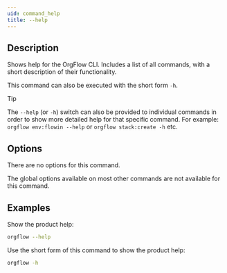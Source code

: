 ```yaml
---
uid: command_help
title: --help
---
```


## Description

Shows help for the OrgFlow CLI. Includes a list of all commands, with a short description of their functionality.

This command can also be executed with the short form `-h`.

> [!TIP]
> The `--help` (or `-h`) switch can also be provided to individual commands in order to show more detailed help for that specific command. For example: `orgflow env:flowin --help` or `orgflow stack:create -h` etc.

## Options

There are no options for this command.

The global options available on most other commands are not available for this command.

## Examples

Show the product help:

```bash
orgflow --help
```

Use the short form of this command to show the product help:

```bash
orgflow -h
```
